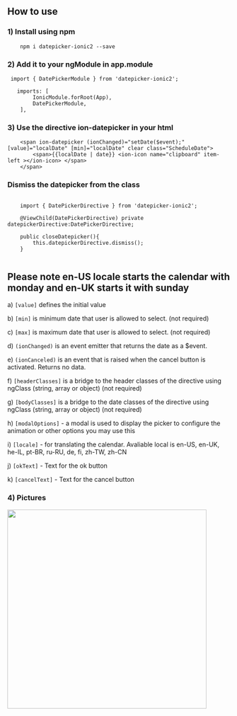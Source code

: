 

## How to use ###

### 1) Install using npm ###

```
    npm i datepicker-ionic2 --save
```

### 2) Add it to your ngModule in app.module ###

```
 import { DatePickerModule } from 'datepicker-ionic2';
```
```
   imports: [
        IonicModule.forRoot(App),
        DatePickerModule,
    ],
```
### 3) Use the directive ion-datepicker in your html  ###
```
	<span ion-datepicker (ionChanged)="setDate($event);" [value]="localDate" [min]="localDate" clear class="ScheduleDate">
		<span>{{localDate | date}} <ion-icon name="clipboard" item-left ></ion-icon> </span>
	</span>
```

### Dismiss the datepicker from the class  ###

```

    import { DatePickerDirective } from 'datepicker-ionic2';

	@ViewChild(DatePickerDirective) private datepickerDirective:DatePickerDirective;

    public closeDatepicker(){
        this.datepickerDirective.dismiss();
    }
    
```

## Please note en-US locale starts the calendar with monday and en-UK starts it with sunday ###


a) `[value]` defines the initial value

b) `[min]` is minimum date that user is allowed to select.  (not required)

c) `[max]` is maximum date that user is allowed to select.  (not required)

d) `(ionChanged)` is an event emitter that returns the date as a $event.

e) `(ionCanceled)` is an event that is raised when the cancel button is activated. Returns no data.

f) `[headerClasses]` is a bridge to the header classes of the directive using ngClass (string, array or object)  (not required)

g) `[bodyClasses]` is a bridge to the date classes of the directive using ngClass (string, array or object)  (not required)

h) `[modalOptions]` - a modal is used to display the picker to configure the animation or other options you may use this

i) `[locale]` - for translating the calendar. Avaliable local is en-US, en-UK, he-IL, pt-BR, ru-RU, de, fi, zh-TW, zh-CN

j) `[okText]` - Text for the ok button

k) `[cancelText]` - Text for the cancel button


### 4) Pictures ###

<img src="https://i.gyazo.com/a896872c388637c97dc21f0bb0391820.png" height="450">